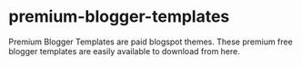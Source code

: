 # premium-blogger-templates
Premium Blogger Templates are paid blogspot themes. These premium free blogger templates are easily available to download from here.
